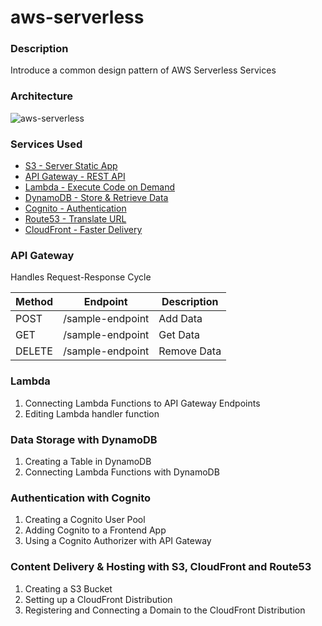 # aws-serverless
### Description
Introduce a common design pattern of AWS Serverless Services

### Architecture
![aws-serverless](https://user-images.githubusercontent.com/31915035/198856187-e84a1fa1-27ff-40c9-b54f-39278e9e2f09.png)


### Services Used
- [S3 - Server Static App](https://aws.amazon.com/s3/?nc2=h_m1)
- [API Gateway - REST API](https://aws.amazon.com/api-gateway/?nc2=h_m1)
- [Lambda - Execute Code on Demand](https://aws.amazon.com/lambda/?nc2=h_m1)
- [DynamoDB - Store & Retrieve Data](https://aws.amazon.com/dynamodb/?nc2=h_m1)
- [Cognito - Authentication](https://aws.amazon.com/cognito/?nc2=h_m1)
- [Route53 - Translate URL](https://aws.amazon.com/route53/?nc2=h_m1)
- [CloudFront - Faster Delivery](https://aws.amazon.com/cloudfront/?nc2=h_m1)

### API Gateway
Handles Request-Response Cycle

| Method | Endpoint      | Description |
| ----------- | -----------|----------- |
| POST | /sample-endpoint     | Add Data       |
| GET | /sample-endpoint   | Get Data        |
| DELETE | /sample-endpoint   | Remove Data        |

### Lambda
1. Connecting Lambda Functions to API Gateway Endpoints
2. Editing Lambda handler function
### Data Storage with DynamoDB
1. Creating a Table in DynamoDB
2. Connecting Lambda Functions with DynamoDB

### Authentication with Cognito
1. Creating a Cognito User Pool
2. Adding Cognito to a Frontend App
3. Using a Cognito Authorizer with API Gateway

### Content Delivery & Hosting with S3, CloudFront and Route53
1. Creating a S3 Bucket
2. Setting up a CloudFront Distribution
3. Registering and Connecting a Domain to the CloudFront Distribution
